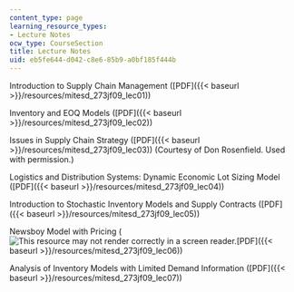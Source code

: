 ```yaml
---
content_type: page
learning_resource_types:
- Lecture Notes
ocw_type: CourseSection
title: Lecture Notes
uid: eb5fe644-d042-c8e6-85b9-a0bf185f444b
---
```


Introduction to Supply Chain Management ([PDF]({{< baseurl >}}/resources/mitesd_273jf09_lec01))

Inventory and EOQ Models ([PDF]({{< baseurl >}}/resources/mitesd_273jf09_lec02))

Issues in Supply Chain Strategy ([PDF]({{< baseurl >}}/resources/mitesd_273jf09_lec03)) (Courtesy of Don Rosenfield. Used with permission.)

Logistics and Distribution Systems: Dynamic Economic Lot Sizing Model ([PDF]({{< baseurl >}}/resources/mitesd_273jf09_lec04))

Introduction to Stochastic Inventory Models and Supply Contracts ([PDF]({{< baseurl >}}/resources/mitesd_273jf09_lec05))

Newsboy Model with Pricing (![This resource may not render correctly in a screen reader.](/images/inacessible.gif)[PDF]({{< baseurl >}}/resources/mitesd_273jf09_lec06))

Analysis of Inventory Models with Limited Demand Information ([PDF]({{< baseurl >}}/resources/mitesd_273jf09_lec07))